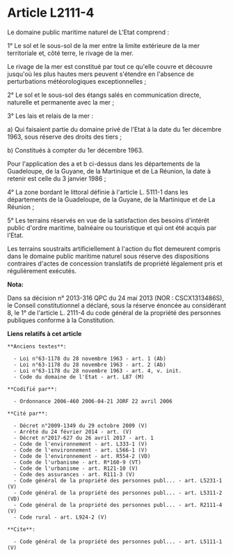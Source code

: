 # Article L2111-4

Le domaine public maritime naturel de L'Etat comprend : 

1° Le sol et le sous-sol de la mer entre la limite extérieure de la mer territoriale et, côté terre, le rivage de la mer. 

Le rivage de la mer est constitué par tout ce qu'elle couvre et découvre jusqu'où les plus hautes mers peuvent s'étendre en
l'absence de perturbations météorologiques exceptionnelles ; 

2° Le sol et le sous-sol des étangs salés en communication directe, naturelle et permanente avec la mer ; 

3° Les lais et relais de la mer : 

a) Qui faisaient partie du domaine privé de l'Etat à la date du 1er décembre 1963, sous réserve des droits des tiers ; 

b) Constitués à compter du 1er décembre 1963. 

Pour l'application des a et b ci-dessus dans les départements de la Guadeloupe, de la Guyane, de la Martinique et de La
Réunion, la date à retenir est celle du 3 janvier 1986 ; 

4° La zone bordant le littoral définie à l'article L. 5111-1 dans les départements de la Guadeloupe, de la Guyane, de la
Martinique et de La Réunion ; 

5° Les terrains réservés en vue de la satisfaction des besoins d'intérêt public d'ordre maritime, balnéaire ou touristique et
qui ont été acquis par l'Etat. 

Les terrains soustraits artificiellement à l'action du flot demeurent compris dans le domaine public maritime naturel sous
réserve des dispositions contraires d'actes de concession translatifs de propriété légalement pris et régulièrement exécutés.

**Nota:**

Dans sa décision n° 2013-316 QPC du 24 mai 2013 (NOR : CSCX1313486S), le Conseil constitutionnel a déclaré, sous la réserve
énoncée au considérant 8, le 1° de l'article L. 2111-4 du code général de la propriété des personnes publiques conforme à la
Constitution.

**Liens relatifs à cet article**

	**Anciens textes**:

	  - Loi n°63-1178 du 28 novembre 1963 - art. 1 (Ab)
	  - Loi n°63-1178 du 28 novembre 1963 - art. 2 (Ab)
	  - Loi n°63-1178 du 28 novembre 1963 - art. 4, v. init.
	  - Code du domaine de l'Etat - art. L87 (M)

	**Codifié par**:

	  - Ordonnance 2006-460 2006-04-21 JORF 22 avril 2006

	**Cité par**:

	  - Décret n°2009-1349 du 29 octobre 2009 (V)
	  - Arrêté du 24 février 2014 - art. (V)
	  - Décret n°2017-627 du 26 avril 2017 - art. 1
	  - Code de l'environnement - art. L333-1 (V)
	  - Code de l'environnement - art. L566-1 (V)
	  - Code de l'environnement - art. R554-2 (VD)
	  - Code de l'urbanisme - art. R*160-9 (VT)
	  - Code de l'urbanisme - art. R121-10 (V)
	  - Code des assurances - art. R111-3 (V)
	  - Code général de la propriété des personnes publ... - art. L5231-1 (V)
	  - Code général de la propriété des personnes publ... - art. L5311-2 (VD)
	  - Code général de la propriété des personnes publ... - art. R2111-4 (V)
	  - Code rural - art. L924-2 (V)

	**Cite**:

	  - Code général de la propriété des personnes publ... - art. L5111-1 (V)
